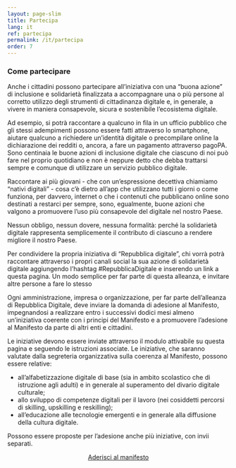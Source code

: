 ```yaml
---
layout: page-slim
title: Partecipa
lang: it
ref: partecipa
permalink: /it/partecipa
order: 7
---
```


### Come partecipare

Anche i cittadini possono partecipare all’iniziativa con una “buona azione” di inclusione e solidarietà finalizzata a accompagnare una o più persone al corretto utilizzo degli strumenti di cittadinanza digitale e, in generale, a vivere in maniera consapevole, sicura e sostenibile l’ecosistema digitale.

Ad esempio, si potrà raccontare a qualcuno in fila in un ufficio pubblico che gli stessi adempimenti possono essere fatti attraverso lo smartphone, aiutare qualcuno a richiedere un’identità digitale o precompilare online la dichiarazione dei redditi o, ancora, a fare un pagamento attraverso pagoPA. Sono centinaia le buone azioni di inclusione digitale che ciascuno di noi può fare nel proprio quotidiano e non è neppure detto che debba trattarsi sempre e comunque di utilizzare un servizio pubblico digitale.

Raccontare ai più giovani - che con un’espressione decettiva chiamiamo “nativi digitali” - cosa c’è dietro all’app che utilizzano tutti i giorni o come funziona, per davvero, internet o che i contenuti che pubblicano online sono destinati a restarci per sempre, sono, egualmente, buone azioni che valgono a promuovere l’uso più consapevole del digitale nel nostro Paese.

Nessun obbligo, nessun dovere, nessuna formalità: perché la solidarietà digitale rappresenta semplicemente il contributo di ciascuno a rendere migliore il nostro Paese.

Per condividere la propria iniziativa di “Repubblica digitale”, chi vorrà potrà raccontare attraverso i propri canali social la sua azione di solidarietà digitale aggiungendo l’hashtag #RepubblicaDigitale e inserendo un link a questa pagina. Un modo semplice per far parte di questa alleanza, e invitare altre persone a fare lo stesso





Ogni amministrazione, impresa o organizzazione, per far parte dell’alleanza di Repubblica Digitale, deve inviare la domanda di adesione al Manifesto, impegnandosi a realizzare entro i successivi dodici mesi almeno un’iniziativa coerente con i principi del Manifesto e a promuovere l’adesione al Manifesto da parte di altri enti e cittadini.

Le iniziative devono essere inviate attraverso il modulo attivabile su questa pagina e seguendo le istruzioni associate. Le iniziative, che saranno valutate dalla segreteria organizzativa sulla coerenza al Manifesto, possono essere relative:

- all’alfabetizzazione digitale di base (sia in ambito scolastico che di istruzione agli adulti) e in generale al superamento del divario digitale culturale;
- allo sviluppo di competenze digitali per il lavoro (nei cosiddetti percorsi di skilling, upskilling e reskilling);
- all’educazione alle tecnologie emergenti e in generale alla diffusione della cultura digitale.

Possono essere proposte per l’adesione anche più iniziative, con invii separati.

<p style="text-align: center">
<a href="#" class="btn btn-lg btn-primary">Aderisci al manifesto</a>
</p>



